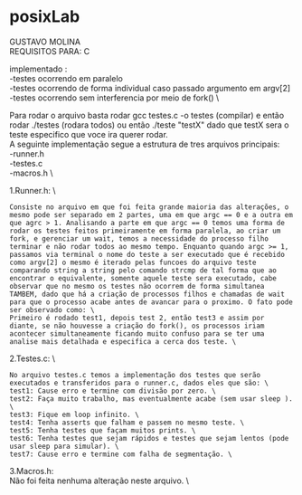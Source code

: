 # posixLab
GUSTAVO MOLINA \
REQUISITOS PARA: C

implementado : \
  -testes ocorrendo em paralelo \
  -testes ocorrendo de forma individual caso passado argumento em argv[2] \
  -testes ocorrendo sem interferencia por meio de fork() \

Para rodar o arquivo basta rodar gcc testes.c -o testes (compilar) e então rodar ./testes (rodara todos) ou então ./teste "testX" dado que testX sera o teste especifico que voce ira querer rodar. \
A seguinte implementação segue a estrutura de tres arquivos principais: \
  -runner.h \
  -testes.c \
  -macros.h \

  1.Runner.h: \

    Consiste no arquivo em que foi feita grande maioria das alterações, o mesmo pode ser separado em 2 partes, uma em que argc == 0 e a outra em que agrc > 1. Analisando a parte em que argc == 0 temos uma forma de rodar os testes feitos primeiramente em forma paralela, ao criar um fork, e gerenciar um wait, temos a necessidade do processo filho terminar e não rodar todos ao mesmo tempo. Enquanto quando argc >= 1, passamos via terminal o nome do teste a ser executado que é recebido como argv[2] o mesmo é iterado pelas funcoes do arquivo teste comparando string a string pelo comando strcmp de tal forma que ao encontrar o equivalente, somente aquele teste sera executado, cabe observar que no mesmo os testes não ocorrem de forma simultanea TAMBEM, dado que há a criação de processos filhos e chamadas de wait para que o processo acabe antes de avancar para o proximo. O fato pode ser observado como: \
    Primeiro é rodado test1, depois test 2, então test3 e assim por diante, se não houvesse a criação do fork(), os processos iriam acontecer simultaneamente ficando muito confuso para se ter uma analise mais detalhada e especifica a cerca dos teste. \

  2.Testes.c: \

    No arquivo testes.c temos a implementação dos testes que serão executados e transferidos para o runner.c, dados eles que são: \
    test1: Cause erro e termine com divisão por zero. \
    test2: Faça muito trabalho, mas eventualmente acabe (sem usar sleep ). \
    test3: Fique em loop infinito. \
    test4: Tenha asserts que falham e passem no mesmo teste. \
    test5: Tenha testes que façam muitos prints. \
    test6: Tenha testes que sejam rápidos e testes que sejam lentos (pode usar sleep para simular). \
    test7: Cause erro e termine com falha de segmentação. \

  3.Macros.h: \
    Não foi feita nenhuma alteração neste arquivo. \
